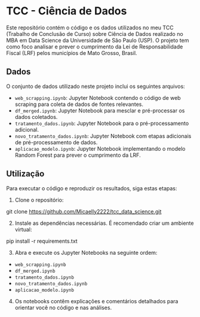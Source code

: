 # TCC - Ciência de Dados

Este repositório contém o código e os dados utilizados no meu TCC (Trabalho de Conclusão de Curso) sobre Ciência de Dados realizado no MBA em Data Science da Universidade de São Paulo (USP). O projeto tem como foco analisar e prever o cumprimento da Lei de Responsabilidade Fiscal (LRF) pelos municípios de Mato Grosso, Brasil.

## Dados

O conjunto de dados utilizado neste projeto inclui os seguintes arquivos:

- `web_scrapping.ipynb`: Jupyter Notebook contendo o código de web scraping para coleta de dados de fontes relevantes.
- `df_merged.ipynb`: Jupyter Notebook para mesclar e pré-processar os dados coletados.
- `tratamento_dados.ipynb`: Jupyter Notebook para o pré-processamento adicional.
- `novo_tratamento_dados.ipynb`: Jupyter Notebook com etapas adicionais de pré-processamento de dados.
- `aplicacao_modelo.ipynb`: Jupyter Notebook implementando o modelo Random Forest para prever o cumprimento da LRF.

## Utilização

Para executar o código e reproduzir os resultados, siga estas etapas:

1. Clone o repositório:

git clone https://github.com/Micaelly2222/tcc_data_science.git


2. Instale as dependências necessárias. É recomendado criar um ambiente virtual:

pip install -r requirements.txt


3. Abra e execute os Jupyter Notebooks na seguinte ordem:

- `web_scrapping.ipynb`
- `df_merged.ipynb`
- `tratamento_dados.ipynb`
- `novo_tratamento_dados.ipynb`
- `aplicacao_modelo.ipynb`

4. Os notebooks contêm explicações e comentários detalhados para orientar você no código e nas análises.



